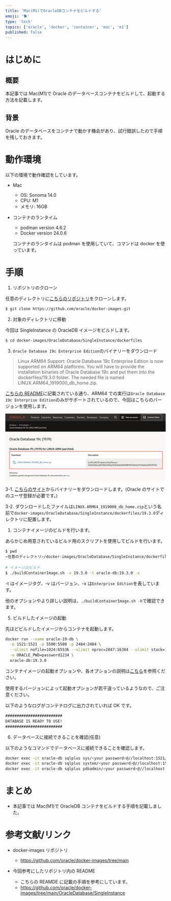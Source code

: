 ```yaml
---
title: 'Mac(M1)でOracleDBコンテナをビルドする'
emoji: '🐕'
type: 'tech'
topics: ['oracle', 'docker', 'container', 'mac', 'm1']
published: false
---
```


# はじめに

## 概要

本記事では Mac(M1)で Oracle のデータベースコンテナをビルドして、起動する方法を記載します。

## 背景

Oracle のデータベースをコンテナで動かす機会があり、試行錯誤したので手順を残しておきます。

# 動作環境

以下の環境で動作確認をしています。

- Mac

  - OS: Sonoma 14.0
  - CPU: M1
  - メモリ: 16GB

- コンテナのランタイム

  - podman version 4.6.2
  - Docker version 24.0.6

  コンテナのランタイムは podman を使用していて、コマンドは docker を使っています。

# 手順

1. リポジトリのクローン

任意のディレクトリに[こちらのリポジトリ](https://github.com/oracle/docker-images/tree/main)をクローンします。

```sh
$ git clone https://github.com/oracle/docker-images.git
```

2. 対象のディレクトリに移動

今回は SingleInstance の OracleDB イメージをビルドします。

```sh
$ cd docker-images/OracleDatabase/SingleInstance/dockerfiles
```

3. `Oracle Database 19c Enterprise Edition`のバイナリーをダウンロード

> Linux ARM64 Support: Oracle Database 19c Enterprise Edition is now supported on ARM64 platforms. You will have to provide the installation binaries of Oracle Database 19c and put them into the dockerfiles/19.3.0 folder. The needed file is named LINUX.ARM64_1919000_db_home.zip.

[こちらの README](https://github.com/oracle/docker-images/tree/main/OracleDatabase/SingleInstance)に記載されている通り、ARM64 での実行は`Oracle Database 19c Enterprise Edition`のみがサポートされているので、今回はこちらのバージョンを使用します。

![ダウンロードしたバイナリー](/images/001-oracle-container/image-1.png)

3-1. [こちらのサイト](https://www.oracle.com/database/technologies/oracle19c-linux-arm64-downloads.html)からバイナリーをダウンロードします。(Oracle のサイトでのユーザ登録が必要です。)

3-2. ダウンロードしたファイルは`LINUX.ARM64_1919000_db_home.zip`という名前で`docker-images/OracleDatabase/SingleInstance/dockerfiles/19.3.0`ディレクトリに配置します。

1. コンテナイメージのビルドを行います。

あらかじめ用意されているビルド用のスクリプトを使用してビルドを行います。

```sh
$ pwd
<任意のディレクトリ>/docker-images/OracleDatabase/SingleInstance/dockerfiles

# イメージのビルド
$ ./buildContainerImage.sh -v 19.3.0 -t oracle-db:19.3.0 -x
```

-t はイメージタグ、-v はバージョン、-x は`Enterprise Edition`を表しています。

他のオプションやより詳しい説明は、`./buildContainerImage.sh -h`で確認できます。

5. ビルドしたイメージの起動

先ほどビルドしたイメージからコンテナを起動します。

```sh
docker run --name oracle-19-db \
  -p 1521:1521 -p 5500:5500 -p 2484:2484 \
  --ulimit nofile=1024:65536 --ulimit nproc=2047:16384 --ulimit stack=10485760:33554432 --ulimit memlock=3221225472 \
  -e ORACLE_PWD=password1234 \
  oracle-db:19.3.0
```

コンテナイメージの起動オプションや、各オプションの説明は[こちら](https://github.com/oracle/docker-images/tree/main/OracleDatabase/SingleInstance#running-oracle-database-enterprise-and-standard-edition-2-in-a-container)を参照ください。

使用するバージョンによって起動オプションが若干違っているようなので、ご注意ください。

以下のようなログがコンテナログに出力されていれば OK です。

```txt
#########################
DATABASE IS READY TO USE!
#########################
```

6. データベースに接続できることを確認(任意)

以下のようなコマンドでデータベースに接続できることを確認します。

```sh
docker exec -it oracle-db sqlplus sys/<your password>@//localhost:1521/<your service name> as sysdba
docker exec -it oracle-db sqlplus system/<your password>@//localhost:1521/<your service name>
docker exec -it oracle-db sqlplus pdbadmin/<your password>@//localhost:1521/<Your PDB name>
```

# まとめ

- 本記事では Mac(M1)で OracleDB コンテナをビルドする手順を記載しました。

# 参考文献/リンク

- docker-images リポジトリ

  - https://github.com/oracle/docker-images/tree/main

- 今回参考にしたリポジトリ内の README

  - こちらの REAMDE に記載の手順を参考にしています。
  - https://github.com/oracle/docker-images/tree/main/OracleDatabase/SingleInstance
